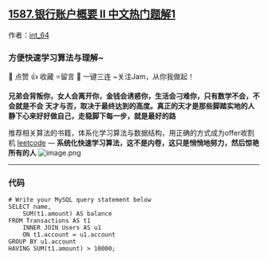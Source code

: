 ## [1587.银行账户概要 II 中文热门题解1](https://leetcode.cn/problems/bank-account-summary-ii/solutions/100000/by-jam007-btjg)

作者：[int_64](https://leetcode.cn/u/int_64)

### 方便快速学习算法与理解~
🌇 点赞 👍 收藏 ⭐留言 📝 一键三连 ~关注Jam，从你我做起！

**兄弟会背叛你，女人会离开你，金钱会诱惑你，生活会刁难你，只有数学不会，不会就是不会**
**天才与否，取决于最终达到的高度。真正的天才是那些脚踏实地的人**
**静下心来好好做自己，走稳脚下每一步，就是最好的路**

推荐相关算法的书籍，体系化学习算法与数据结构，用正确的方式成为offer收割机
[leetcode](https://github.com/ls1248659692/leetcode) —  **系统化快速学习算法，这不是内卷，这只是悄悄地努力，然后惊艳所有的人**
![image.png](https://pic.leetcode-cn.com/1649857702-kesBsd-image.png)

---
### 代码

```mysql
# Write your MySQL query statement below
SELECT name,
    SUM(t1.amount) AS balance
FROM Transactions AS t1
    INNER JOIN Users AS u1
    ON t1.account = u1.account
GROUP BY u1.account
HAVING SUM(t1.amount) > 10000;
```